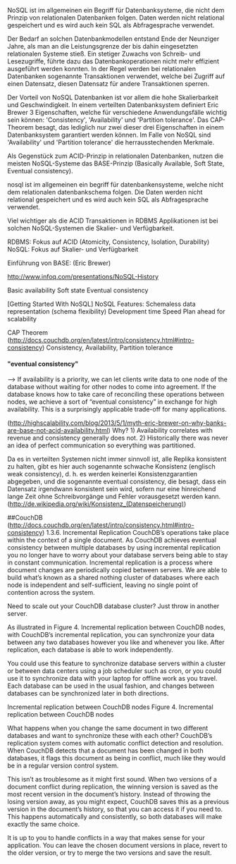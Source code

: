 NoSQL ist im allgemeinen ein Begriff für Datenbanksysteme, die nicht dem Prinzip von relationalen Datenbanken folgen. Daten werden nicht relational gespeichert und es wird auch kein SQL als Abfragesprache verwendet.

Der Bedarf an solchen Datenbankmodellen entstand Ende der Neunziger Jahre, als man an die Leistungsgrenze der bis dahin eingesetzten relationalen Systeme stieß. Ein stetiger Zuwachs von Schreib- und Lesezugriffe, führte dazu das Datenbankoperationen nicht mehr effizient ausgeführt werden konnten. In der Regel werden bei relationalen Datenbanken sogenannte Transaktionen verwendet, welche bei Zugriff auf einen Datensatz, diesen Datensatz für andere Transaktionen sperren.

Der Vorteil von NoSQL Datenbanken ist vor allem die hohe Skalierbarkeit und Geschwindigkeit. In einem verteilten Datenbanksystem definiert Eric Brewer 3 Eigenschaften, welche für verschiedene Anwendungsfälle wichtig sein können: 'Consistency', 'Availability' und 'Partition tolerance'. Das CAP-Theorem besagt, das lediglich nur zwei dieser drei Eigenschaften in einem Datenbanksystem garantiert werden können. Im Falle von NoSQL sind 'Availability' und 'Partition tolerance' die herrausstechenden Merkmale.




Als Gegenstück zum ACID-Prinzip in relationalen Datenbanken, nutzen die meisten NoSQL-Systeme das BASE-Prinzip (Basically Available, Soft State, Eventual consistency).

nosql ist im allgemeinen ein begriff für datenbankensysteme, welche nicht dem relationalen datenbankschema folgen. Die Daten werden nicht relational gespeichert und es wird auch kein SQL als Abfragesprache verwendet.

Viel wichtiger als die ACID Transaktionen in RDBMS Applikationen ist bei solchen NoSQL-Systemen die Skalier- und Verfügbarkeit.

RDBMS: Fokus auf ACID (Atomicity, Consistency, Isolation, Durability)
NoSQL: Fokus auf Skalier- und Verfügbarkeit

Einführung von BASE: (Eric Brewer)

http://www.infoq.com/presentations/NoSQL-History

Basic availability
Soft state
Eventual consistency

[Getting Started With NoSQL]
NoSQL Features:
Schemaless data representation (schema flexibility)
Development time
Speed
Plan ahead for scalability

CAP Theorem (http://docs.couchdb.org/en/latest/intro/consistency.html#intro-consistency)
Consistency, Availability, Partition tolerance

#### "eventual consistency"

--> If availability is a priority, we can let clients write data to one node of the database without waiting for other nodes to come into agreement. If the database knows how to take care of reconciling these operations between nodes, we achieve a sort of “eventual consistency” in exchange for high availability. This is a surprisingly applicable trade-off for many applications.


(http://highscalability.com/blog/2013/5/1/myth-eric-brewer-on-why-banks-are-base-not-acid-availability.html)
Why? 1) Availability correlates with revenue and consistency generally does not. 2) Historically there was never an idea of perfect communication so everything was partitioned.

Da es in verteilten Systemen nicht immer sinnvoll ist, alle Replika konsistent zu halten, gibt es hier auch sogenannte schwache Konsistenz (englisch weak consistency), d. h. es werden keinerlei Konsistenzgarantien abgegeben, und die sogenannte eventual consistency, die besagt, dass ein Datensatz irgendwann konsistent sein wird, sofern nur eine hinreichend lange Zeit ohne Schreibvorgänge und Fehler vorausgesetzt werden kann.(http://de.wikipedia.org/wiki/Konsistenz_(Datenspeicherung))



##CouchDB (http://docs.couchdb.org/en/latest/intro/consistency.html#intro-consistency)
1.3.6. Incremental Replication
CouchDB’s operations take place within the context of a single document. As CouchDB achieves eventual consistency between multiple databases by using incremental replication you no longer have to worry about your database servers being able to stay in constant communication. Incremental replication is a process where document changes are periodically copied between servers. We are able to build what’s known as a shared nothing cluster of databases where each node is independent and self-sufficient, leaving no single point of contention across the system.

Need to scale out your CouchDB database cluster? Just throw in another server.

As illustrated in Figure 4. Incremental replication between CouchDB nodes, with CouchDB’s incremental replication, you can synchronize your data between any two databases however you like and whenever you like. After replication, each database is able to work independently.

You could use this feature to synchronize database servers within a cluster or between data centers using a job scheduler such as cron, or you could use it to synchronize data with your laptop for offline work as you travel. Each database can be used in the usual fashion, and changes between databases can be synchronized later in both directions.

Incremental replication between CouchDB nodes
Figure 4. Incremental replication between CouchDB nodes

What happens when you change the same document in two different databases and want to synchronize these with each other? CouchDB’s replication system comes with automatic conflict detection and resolution. When CouchDB detects that a document has been changed in both databases, it flags this document as being in conflict, much like they would be in a regular version control system.

This isn’t as troublesome as it might first sound. When two versions of a document conflict during replication, the winning version is saved as the most recent version in the document’s history. Instead of throwing the losing version away, as you might expect, CouchDB saves this as a previous version in the document’s history, so that you can access it if you need to. This happens automatically and consistently, so both databases will make exactly the same choice.

It is up to you to handle conflicts in a way that makes sense for your application. You can leave the chosen document versions in place, revert to the older version, or try to merge the two versions and save the result.